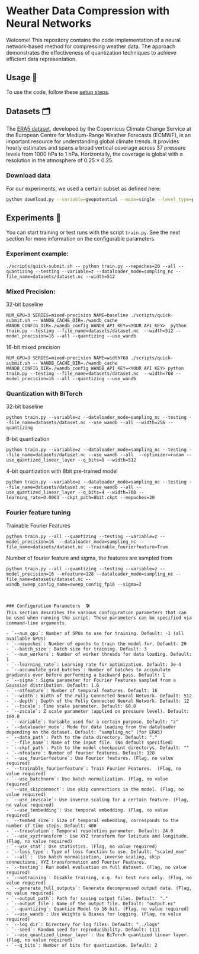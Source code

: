 # Weather Data Compression with Neural Networks 
Welcome! This repository contains the code implementation of a neural network-based method for compressing weather data. The approach demonstrates the effectiveness of quantization techniques to achieve efficient data representation.

## Usage 🛞
To use the code, follow these [setup steps](https://github.com/elenagensch/PADL23_weather_compression).

## Datasets 🗂️
The [ERA5 dataset](https://cds.climate.copernicus.eu/cdsapp#!/dataset/reanalysis-era5-single-levels?tab=overview), developed by the Copernicus Climate Change Service at the European Centre for Medium-Range Weather Forecasts (ECMWF), is an important resource for understanding global climate trends. It provides hourly estimates and spans a broad vertical coverage across 37 pressure levels from 1000 hPa to 1 hPa. Horizontally, the coverage is global with a resolution in the atmosphere of 0.25 × 0.25.

### Download data 

For our experiments, we used a certain subset as defined here:
```bash
python download.py --variable=geopotential --mode=single --level_type=pressure --years=2016 --resolution=0.5 --time=00:00 --pressure_level 10 50 100 200 300 400 500 700 850 925 1000 --custom_fn=dataset1.nc --output_dir=datasets
```
## Experiments  🚀
You can start training or test runs with the script `train.py`. See the next section for more information on the configurable parameters
### Experiment example:
```shell
./scripts/quick-submit.sh -- python train.py --nepoches=20 --all --quantizing --testing --variable=z --dataloader_mode=sampling_nc --file_name=datasets/dataset.nc --width=512
```
### Mixed Precision:
32-bit baseline
```shell
NUM_GPU=3 SERIES=mixed-precision NAME=baseline ./scripts/quick-submit.sh -- WANDB_CACHE_DIR=./wandb_cache WANDB_CONFIG_DIR=./wandb_config WANDB_API_KEY=<YOUR API KEY>  python train.py --testing --file_name=datasets/dataset.nc  --width=512 --model_precision=16 --all --quantizing --use_wandb
```

16-bit mixed precision
```shell
NUM_GPU=3 SERIES=mixed-precision NAME=width768 ./scripts/quick-submit.sh -- WANDB_CACHE_DIR=./wandb_cache WANDB_CONFIG_DIR=./wandb_config WANDB_API_KEY=<YOUR API KEY> python train.py --testing --file_name=datasets/dataset.nc  --width=768 --model_precision=16 --all --quantizing --use_wandb
```
### Quantization with BiTorch

32-bit baseline 
```shell
python train.py --variable=z --dataloader_mode=sampling_nc --testing --file_name=datasets/dataset.nc --use_wandb --all --width=256 --quantizing
```
8-bit quantization
```shell
python train.py --variable=z --dataloader_mode=sampling_nc --testing --file_name=datasets/dataset.nc --use_wandb --all  --optimizer=radam --use_quantized_linear_layer --q_bits=8 --width=512
```
4-bit quantization with 8bit pre-trained model
```shell
python train.py --variable=z --dataloader_mode=sampling_nc --testing --file_name=datasets/dataset.nc --use_wandb --all --use_quantized_linear_layer --q_bits=4 --width=768 --learning_rate=0.0003 --ckpt_path=8bit.ckpt --nepoches=30
```
### Fourier feature tuning
Trainable Fourier Features
```shell
python train.py --all --quantizing --testing --variable=z --model_precision=16  --dataloader_mode=sampling_nc --file_name=datasets/dataset.nc --trainable_fourierfeature=True
```
Number of fourier feature and sigma, the features are sampled from

```shell
python train.py --all --quantizing --testing --variable=z --model_precision=16 --nfeature=128 --dataloader_mode=sampling_nc --file_name=datasets/dataset.nc --wandb_sweep_config_name=sweep_config_fp16 --sigma=2
```
```


### Configuration Parameters  🛠
This section describes the various configuration parameters that can be used when running the script. These parameters can be specified via command-line arguments.

- `--num_gpu`: Number of GPUs to use for training. Default: -1 (all available GPUs)
- `--nepoches`: Number of epochs to train the model for. Default: 20
- `--batch_size`: Batch size for training. Default: 3
- `--num_workers`: Number of worker threads for data loading. Default: 1
- `--learning_rate`: Learning rate for optimization. Default: 3e-4
- `--accumulate_grad_batches`: Number of batches to accumulate gradients over before performing a backward pass. Default: 1
- `--sigma`: Sigma parameter for Fourier Features sampled from a Gaussian distribution. Default: 1.6
- `--ntfeature`: Number of temporal features. Default: 16
- `--width`: Width of the Fully Connected Neural Network. Default: 512
- `--depth`: Depth of the Fully Connected Neural Network. Default: 12
- `--tscale`: Time scale parameter. Default: 60.0
- `--zscale`: Z scale parameter (applied on pressure level). Default: 100.0
- `--variable`: Variable used for a certain purpose. Default: "z"
- `--dataloader_mode`: Mode for data loading from the dataloader depending on the dataset. Default: "sampling_nc" (for ERA5)
- `--data_path`: Path to the data directory. Default: "."
- `--file_name`: Name of the input file. (No default specified)
- `--ckpt_path`: Path to the model checkpoint directorys. Default: ""
- `--nfeature`: Number of fourier features. Default: 128
- `--use_fourierfeature`: Use Fourier features. (Flag, no value required)
- `--trainable_fourierfeature`: Train Fourier Features.  (Flag, no value required)
- `--use_batchnorm`: Use batch normalization. (Flag, no value required)
- `--use_skipconnect`: Use skip connections in the model. (Flag, no value required)
- `--use_invscale`: Use inverse scaling for a certain feature. (Flag, no value required)
- `--use_tembedding`: Use temporal embedding. (Flag, no value required)
- `--tembed_size`: Size of temporal embedding, corresponds to the number of time steps. Default: 400
- `--tresolution`: Temporal resolution parameter. Default: 24.0
- `--use_xyztransform`: Use XYZ transform for latitude and longitude. (Flag, no value required)
- `--use_stat`: Use statistics. (Flag, no value required)
- `--loss_type`: Type of loss function to use. Default: "scaled_mse"
- `--all`:  Use batch normalization, inverse scaling, skip connections, XYZ transformation and Fourier Features. 
- `--testing`: Run model evaluation on full dataset. (Flag, no value required)
- `--notraining`: Disable training, e.g. for test runs only. (Flag, no value required)
- `--generate_full_outputs`: Generate decompressed output data. (Flag, no value required)
- `--output_path`: Path for saving output files. Default: "."
- `--output_file`: Name of the output file. Default: "output.nc"
- `--quantizing`: Quantize Model to 16 bit. (Flag, no value required)
- `--use_wandb`: Use Weights & Biases for logging. (Flag, no value required)
- `--log_dir`: Directory for log files. Default: "../logs"
- `--seed`: Random seed for reproducibility. Default: 1111
- `--use_quantized_linear_layer`: Use BiTorch quantized linear layer. (Flag, no value required)
- `--q_bits`: Number of bits for quantization. Default: 2

